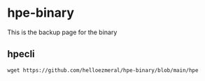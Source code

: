 # hpe-binary
This is the backup page for the binary

## hpecli
```
wget https://github.com/helloezmeral/hpe-binary/blob/main/hpe
```

